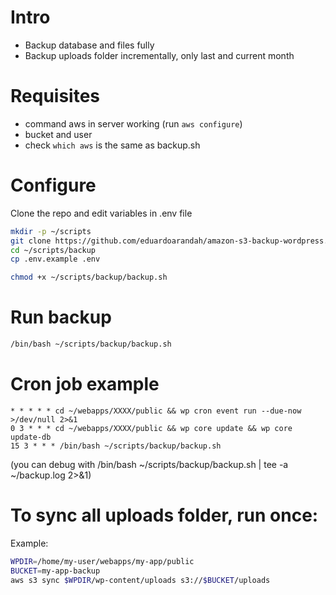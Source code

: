 # Intro

- Backup database and files fully
- Backup uploads folder incrementally, only last and current month

# Requisites

- command aws in server working (run `aws configure`)
- bucket and user
- check `which aws` is the same as backup.sh

# Configure

Clone the repo and edit variables in .env file

```sh
mkdir -p ~/scripts
git clone https://github.com/eduardoarandah/amazon-s3-backup-wordpress.git ~/scripts/backup
cd ~/scripts/backup
cp .env.example .env

chmod +x ~/scripts/backup/backup.sh
```

# Run backup

```sh
/bin/bash ~/scripts/backup/backup.sh
```

# Cron job example

```
* * * * * cd ~/webapps/XXXX/public && wp cron event run --due-now >/dev/null 2>&1
0 3 * * * cd ~/webapps/XXXX/public && wp core update && wp core update-db
15 3 * * * /bin/bash ~/scripts/backup/backup.sh
```

(you can debug with  /bin/bash ~/scripts/backup/backup.sh | tee -a ~/backup.log 2>&1)

# To sync all uploads folder, run once:

Example:

```sh
WPDIR=/home/my-user/webapps/my-app/public
BUCKET=my-app-backup
aws s3 sync $WPDIR/wp-content/uploads s3://$BUCKET/uploads
```

